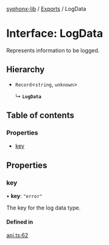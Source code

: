 [syphonx-lib](../README.md) / [Exports](../modules.md) / LogData

# Interface: LogData

Represents information to be logged.

## Hierarchy

- `Record`<`string`, `unknown`\>

  ↳ **`LogData`**

## Table of contents

### Properties

- [key](LogData.md#key)

## Properties

### key

• **key**: ``"error"``

The key for the log data type.

#### Defined in

[api.ts:62](https://github.com/dtempx/syphonx-lib/blob/95a016c/api.ts#L62)
